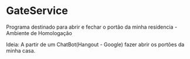 # GateService
Programa destinado para abrir e fechar o portão da minha residencia - Ambiente de Homologação

Ideia:
A partir de um ChatBot(Hangout - Google) fazer abrir os portões da minha casa.
